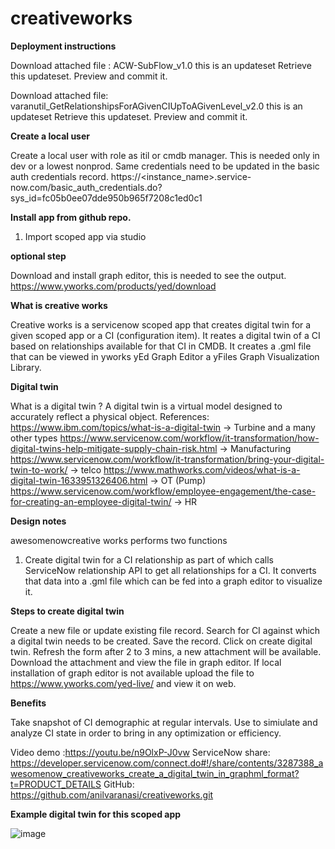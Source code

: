 # creativeworks

**Deployment instructions**

Download attached file : ACW-SubFlow_v1.0 this is an updateset
Retrieve this updateset.
Preview and commit it.

Download attached file: varanutil_GetRelationshipsForAGivenCIUpToAGivenLevel_v2.0 this is an updateset
Retrieve this updateset.
Preview and commit it.

**Create a local user**

Create a local user with role as itil or cmdb manager. This is needed only in dev or a lowest nonprod.
Same credentials need to be updated in the basic auth credentials record.
https://<instance_name>.service-now.com/basic_auth_credentials.do?sys_id=fc05b0ee07dde950b965f7208c1ed0c1

**Install app from github repo.**

1. Import scoped app via studio

**optional step**

Download and install graph editor, this is needed to see the output.
https://www.yworks.com/products/yed/download

**What is creative works**

Creative works is a servicenow scoped app that creates digital twin for a given scoped app or a CI (configuration item). It reates a digital twin of a CI based on relationships available for that CI in CMDB. It creates a .gml file that can be viewed in yworks yEd Graph Editor a yFiles Graph Visualization Library.

**Digital twin**

What is a digital twin ?
 A digital twin is a virtual model designed to accurately reflect a physical object.
References:
https://www.ibm.com/topics/what-is-a-digital-twin -> Turbine and a many other types
https://www.servicenow.com/workflow/it-transformation/how-digital-twins-help-mitigate-supply-chain-risk.html
 -> Manufacturing
https://www.servicenow.com/workflow/it-transformation/bring-your-digital-twin-to-work/
 -> telco
https://www.mathworks.com/videos/what-is-a-digital-twin-1633951326406.html
 -> OT (Pump)
https://www.servicenow.com/workflow/employee-engagement/the-case-for-creating-an-employee-digital-twin/
 -> HR

**Design notes**

awesomenowcreative works performs two functions
1. Create digital twin for a CI relationship as part of which calls ServiceNow relationship API to get all relationships for a CI.
It converts that data into a .gml file which can be fed into a graph editor to visualize it.


**Steps to create digital twin**

Create a new file or update existing file record.
Search for CI against which a digital twin needs to be created.
Save the record.
Click on create digital twin.
Refresh the form after 2 to 3 mins, a new attachment will be available.
Download the attachment and view the file in graph editor.
If local installation of graph editor is not available upload the file to
https://www.yworks.com/yed-live/ and view it on web.

**Benefits**

Take snapshot of CI demographic at regular intervals.
Use to simiulate and analyze CI state in order to bring in any optimization or efficiency.

Video demo :https://youtu.be/n9OlxP-J0vw
ServiceNow share: https://developer.servicenow.com/connect.do#!/share/contents/3287388_awesomenow_creativeworks_create_a_digital_twin_in_graphml_format?t=PRODUCT_DETAILS
GitHub: https://github.com/anilvaranasi/creativeworks.git

**Example digital twin for this scoped app**

   ![image](https://github.com/anilvaranasi/creativeworks/assets/29941323/a0be09e1-b261-4462-8bde-9b845b489502)

